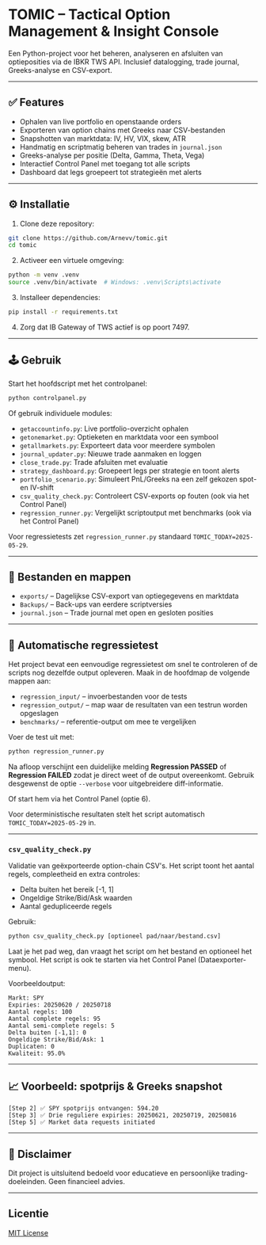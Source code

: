 # TOMIC – Tactical Option Management & Insight Console

Een Python-project voor het beheren, analyseren en afsluiten van optieposities via de IBKR TWS API. Inclusief datalogging, trade journal, Greeks-analyse en CSV-export.

---

## ✅ Features

* Ophalen van live portfolio en openstaande orders  
* Exporteren van option chains met Greeks naar CSV-bestanden  
* Snapshotten van marktdata: IV, HV, VIX, skew, ATR  
* Handmatig en scriptmatig beheren van trades in `journal.json`  
* Greeks-analyse per positie (Delta, Gamma, Theta, Vega)  
* Interactief Control Panel met toegang tot alle scripts  
* Dashboard dat legs groepeert tot strategieën met alerts  

---

## ⚙️ Installatie

1. Clone deze repository:

```bash
git clone https://github.com/Arnevv/tomic.git
cd tomic
```

2. Activeer een virtuele omgeving:

```bash
python -m venv .venv
source .venv/bin/activate  # Windows: .venv\Scripts\activate
```

3. Installeer dependencies:

```bash
pip install -r requirements.txt
```

4. Zorg dat IB Gateway of TWS actief is op poort 7497.

---

## 🕹️ Gebruik

Start het hoofdscript met het controlpanel:

```bash
python controlpanel.py
```

Of gebruik individuele modules:

* `getaccountinfo.py`: Live portfolio-overzicht ophalen  
* `getonemarket.py`: Optieketen en marktdata voor een symbool  
* `getallmarkets.py`: Exporteert data voor meerdere symbolen  
* `journal_updater.py`: Nieuwe trade aanmaken en loggen  
* `close_trade.py`: Trade afsluiten met evaluatie  
* `strategy_dashboard.py`: Groepeert legs per strategie en toont alerts  
* `portfolio_scenario.py`: Simuleert PnL/Greeks na een zelf gekozen spot- en IV-shift
* `csv_quality_check.py`: Controleert CSV-exports op fouten (ook via het Control Panel)
* `regression_runner.py`: Vergelijkt scriptoutput met benchmarks (ook via het Control Panel)

Voor regressietests zet `regression_runner.py` standaard `TOMIC_TODAY=2025-05-29`.

---

## 📂 Bestanden en mappen

* `exports/` – Dagelijkse CSV-export van optiegegevens en marktdata  
* `Backups/` – Back-ups van eerdere scriptversies  
* `journal.json` – Trade journal met open en gesloten posities  

---

## 🔄 Automatische regressietest

Het project bevat een eenvoudige regressietest om snel te controleren of de scripts nog dezelfde output opleveren. Maak in de hoofdmap de volgende mappen aan:

* `regression_input/` – invoerbestanden voor de tests  
* `regression_output/` – map waar de resultaten van een testrun worden opgeslagen  
* `benchmarks/` – referentie-output om mee te vergelijken  

Voer de test uit met:

```bash
python regression_runner.py
```

Na afloop verschijnt een duidelijke melding **Regression PASSED** of
**Regression FAILED** zodat je direct weet of de output overeenkomt. Gebruik
desgewenst de optie `--verbose` voor uitgebreidere diff-informatie.

Of start hem via het Control Panel (optie 6).

Voor deterministische resultaten stelt het script automatisch `TOMIC_TODAY=2025-05-29` in.

---

### `csv_quality_check.py`

Validatie van geëxporteerde option-chain CSV's. Het script toont het aantal regels, compleetheid en extra controles:

- Delta buiten het bereik [-1, 1]  
- Ongeldige Strike/Bid/Ask waarden  
- Aantal gedupliceerde regels  

Gebruik:

```bash
python csv_quality_check.py [optioneel pad/naar/bestand.csv]
```

Laat je het pad weg, dan vraagt het script om het bestand en optioneel het symbool. Het script is ook te starten via het Control Panel (Dataexporter-menu).

Voorbeeldoutput:

```
Markt: SPY
Expiries: 20250620 / 20250718
Aantal regels: 100
Aantal complete regels: 95
Aantal semi-complete regels: 5
Delta buiten [-1,1]: 0
Ongeldige Strike/Bid/Ask: 1
Duplicaten: 0
Kwaliteit: 95.0%
```

---

## 📈 Voorbeeld: spotprijs & Greeks snapshot

```
[Step 2] ✅ SPY spotprijs ontvangen: 594.20
[Step 3] ✅ Drie reguliere expiries: 20250621, 20250719, 20250816
[Step 5] ✅ Market data requests initiated
```

---

## 📄 Disclaimer

Dit project is uitsluitend bedoeld voor educatieve en persoonlijke trading-doeleinden. Geen financieel advies.

---

## Licentie

[MIT License](LICENSE)
